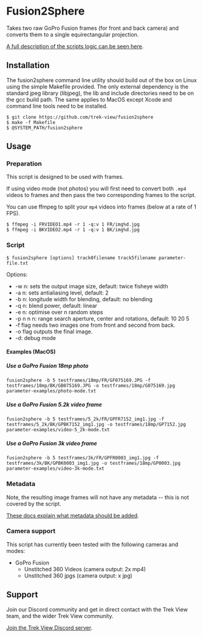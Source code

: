 # Fusion2Sphere

Takes two raw GoPro Fusion frames (for front and back camera) and converts them to a single equirectangular projection.

[A full description of the scripts logic can be seen here](http://paulbourke.net/dome/dualfish2sphere/).

## Installation

The fusion2sphere command line utility should build out of the box on Linux using the simple Makefile provided. The only external dependency is the standard jpeg library (libjpeg), the lib and include directories need to be on the gcc build path. The same applies to MacOS except Xcode and command line tools need to be installed.

```
$ git clone https://github.com/trek-view/fusion2sphere
$ make -f Makefile
$ @SYSTEM_PATH/fusion2sphere
```

## Usage

### Preparation

This script is designed to be used with frames.

If using video mode (not photos) you will first need to convert both `.mp4` videos to frames and then pass the two corresponding frames to the script.

You can use ffmpeg to split your `mp4` videos into frames (below at a rate of 1 FPS).

```
$ ffmpeg -i FRVIDEO1.mp4 -r 1 -q:v 1 FR/img%d.jpg 
$ ffmpeg -i BKVIDEO2.mp4 -r 1 -q:v 1 BK/img%d.jpg 
```

### Script

```
$ fusion2sphere [options] track0filename track5filename parameter-file.txt
```

Options:

* -w n: sets the output image size, default: twice fisheye width
* -a n: sets antialiasing level, default: 2
* -b n: longitude width for blending, default: no blending
* -q n: blend power, default: linear
* -e n: optimise over n random steps
* -p n n n: range search aperture, center and rotations, default: 10 20 5
* -f flag needs two images one from front and second from back.
* -o flag outputs the final image.
* -d: debug mode

#### Examples (MacOS)

##### Use a GoPro Fusion 18mp photo

```
fusion2sphere -b 5 testframes/18mp/FR/GF075169.JPG -f testframes/18mp/BK/GB075169.JPG -o testframes/18mp/G075169.jpg parameter-examples/photo-mode.txt
```

##### Use a GoPro Fusion 5.2k video frame

```
fusion2sphere -b 5 testframes/5_2k/FR/GPFR7152_img1.jpg -f testframes/5_2k/BK/GPBK7152_img1.jpg -o testframes/18mp/GP7152.jpg parameter-examples/video-5_2k-mode.txt
```

##### Use a GoPro Fusion 3k video frame

```
fusion2sphere -b 5 testframes/3k/FR/GPFR0003_img1.jpg -f testframes/3k/BK/GPBK0003_img1.jpg -o testframes/18mp/GP0003.jpg parameter-examples/video-3k-mode.txt
```

### Metadata

Note, the resulting image frames will not have any metadata -- this is not covered by the script.

[These docs explain what metadata should be added](https://guides.trekview.org/explorer/developer-docs/sequences/process#unstitched-equirectangular-images-jpg).

### Camera support

This script has currently been tested with the following cameras and modes:

* GoPro Fusion
	* Unstitched 360 Videos (camera output: 2x mp4)
	* Unstitched 360 jpgs (camera output: x jpg)

## Support

Join our Discord community and get in direct contact with the Trek View team, and the wider Trek View community.

[Join the Trek View Discord server](https://discord.gg/ZVk7h9hCfw).
